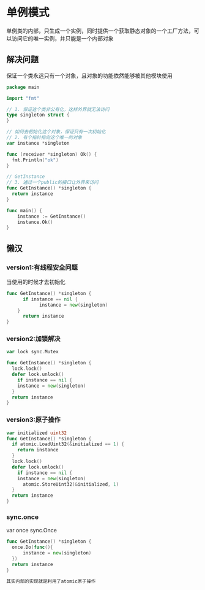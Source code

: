 # 单例模式

单例类的内部，只生成一个实例，同时提供一个获取静态对象的一个工厂方法，可以访问它的唯一实例，并只能是一个内部对象

## 解决问题
保证一个类永远只有一个对象，且对象的功能依然能够被其他模块使用

```go
package main

import "fmt"

// 1. 保证这个类非公有化，这样外界就无法访问
type singleton struct {
}

// 如何去初始化这个对象，保证只有一次初始化
// 2. 有个指针指向这个唯一的对象
var instance *singleton

func (receiver *singleton) Ok() {
  fmt.Println("ok")
}

// GetInstance 
// 3. 通过一个public的接口让外界来访问
func GetInstance() *singleton {
  return instance
}

func main() {
	instance := GetInstance()
	instance.Ok()
}
```


## 懒汉
### version1:有线程安全问题
当使用的时候才去初始化

```go
func GetInstance() *singleton {
	  if instance == nil {
		    instance = new(singleton)
    }
	  return instance
}
```
### version2:加锁解决

```go
var lock sync.Mutex

func GetInstance() *singleton {
  lock.lock()
  defer lock.unlock()
	if instance == nil {
    instance = new(singleton)
  }
  return instance
}
```

### version3:原子操作
```go
var initialized uint32
func GetInstance() *singleton {
  if atomic.LoadUint32(&initialized == 1) {
    return instance
  }
  lock.lock()
  defer lock.unlock()
	if instance == nil {
    instance = new(singleton)
	  atomic.StoreUint32(&initialized, 1)
  }
  return instance
}
```
### sync.once

var once sync.Once

```go
func GetInstance() *singleton {
  once.Do(func(){
	  instance = new(singleton)
  })
  return instance
}

其实内部的实现就是利用了atomic原子操作
```


